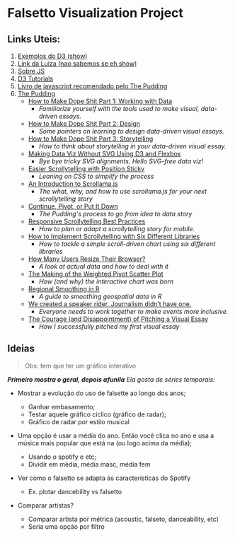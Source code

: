 # Falsetto Visualization Project

## Links Uteis:

1. [Exemplos do D3 (show)](https://github.com/richardadalton/d3examples)
1. [Link da Luiza (nao sabemos se eh show)](https://www.d3-graph-gallery.com/intro_d3js.html)
1. [Sobre JS](http://learnjsdata.com/getting_started.html)
1. [D3 Tutorials](https://github.com/d3/d3/wiki/Tutorials)
1. [Livro de javascript recomendado pelo The Pudding](https://eloquentjavascript.net/)
1. [The Pudding](https://pudding.cool/topics/#how)
	* [How to Make Dope Shit Part 1: Working with Data](https://pudding.cool/process/how-to-make-dope-shit-part-1)
		* *Familiarize yourself with the tools used to make visual, data-driven essays.*
	* [How to Make Dope Shit Part 2: Design](https://pudding.cool/process/how-to-make-dope-shit-part-2) 
		* *Some pointers on learning to design data-driven visual essays.*
	* [How to Make Dope Shit Part 3: Storytelling](https://pudding.cool/process/how-to-make-dope-shit-part-3) 
		* *How to think about storytelling in your data-driven visual essay.*
	* [Making Data Viz Without SVG Using D3 and Flexbox](https://pudding.cool/process/flexbox-layout) 
		* *Bye bye tricky SVG alignments. Hello SVG-free data viz!*
	* [Easier Scrollytelling with Position Sticky](https://pudding.cool/process/scrollytelling-sticky)
		* *Leaning on CSS to simplify the process*
	* [An Introduction to Scrollama.js](https://pudding.cool/process/introducing-scrollama)
		* *The what, why, and how to use scrollama.js for your next scrollytelling story*
	* [Continue, Pivot, or Put It Down](https://pudding.cool/process/pivot-continue-down)
		* *The Pudding's process to go from idea to data story*
	* [Responsive Scrollytelling Best Practices](https://pudding.cool/process/responsive-scrollytelling) 
		* *How to plan or adapt a scrollytelling story for mobile.*
	* [How to Implement Scrollytelling with Six Different Libraries](https://pudding.cool/process/how-to-implement-scrollytelling) 
		* *How to tackle a simple scroll-driven chart using six different libraries*
	* [How Many Users Resize Their Browser?](https://pudding.cool/process/resize)
		* *A look at actual data and how to deal with it*
	* [The Making of the Weighted Pivot Scatter Plot](https://pudding.cool/process/weighted-pivot-scatter-plot)
		* *How (and why) the interactive chart was born*
	* [Regional Smoothing in R](https://pudding.cool/process/regional_smoothing)
		* *A guide to smoothing geospatial data in R*
	* [We created a speaker rider. Journalism didn’t have one.](https://pudding.cool/process/speaker-rider)
		* *Everyone needs to work together to make events more inclusive.*
	* [The Courage (and Disappointment) of Pitching a Visual Essay](https://pudding.cool/process/pitching-gendered-descriptions)
		* *How I successfully pitched my first visual essay*


## Ideias
> Obs: tem que ter um gráfico interativo

_**Primeiro mostra o geral, depois afunila**_ 
_Ela gosta de séries temporais:_

 - Mostrar a evolução do uso de falsette ao longo dos anos;
    - Ganhar embasamento;
    - Testar aquele gráfico ciclico (gráfico de radar);
    - Gráfico de radar por estilo musical

 - Uma opção é usar a média do ano. Então você clica no ano e usa a música mais popular que está na (ou logo acima da média);
    - Usando o spotify e etc; 
    - Dividir em média, média masc, média fem
- Ver como o falsetto se adapta às características do Spotify
    - Ex. plotar dancebility vs falsetto

- Comparar artistas? 
    - Comparar artista por métrica (acoustic, falseto, danceability, etc)
    - Seria uma opção por filtro
